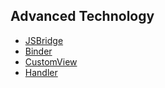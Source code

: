 ## Advanced Technology
* [JSBridge](https://github.com/ywqyunshan/appcode/blob/master/app/src/main/java/com/iigeo/appcode/base/WebActivity.java)
* [Binder](https://github.com/ywqyunshan/appcode/blob/master/app/src/main/java/com/iigeo/appcode/base/BinderActivity.java)
* [CustomView](https://github.com/ywqyunshan/appcode/blob/master/app/src/main/java/com/iigeo/appcode/base/CustomViewActivity.java)
* [Handler](https://github.com/ywqyunshan/appcode/blob/master/app/src/main/java/com/iigeo/appcode/base/HandlerActivity.java)